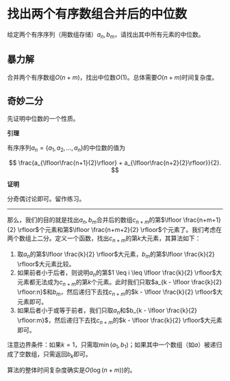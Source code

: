 # 找出两个有序数组合并后的中位数

给定两个有序序列（用数组存储）$a_n, b_m$，请找出其中所有元素的中位数。

## 暴力解

合并两个有序数组$O(n+m)$，找出中位数$O(1)$。总体需要$O(n+m)$时间复杂度。

## 奇妙二分

先证明中位数的一个性质。

**引理**

有序序列$a_n = \{a_1,a_2, \dots, a_n\}$的中位数的值为

$$
\frac{a_{\lfloor\frac{n+1}{2}\rfloor} + a_{\lfloor\frac{n+2}{2}\rfloor}}{2}.
$$

**证明**

分奇偶讨论即可。留作练习。

--- 

那么，我们的目的就是找出$a_n, b_m$合并后的数组$c_{n+m}$的第$\lfloor \frac{n+m+1}{2} \rfloor$个元素和第$\lfloor \frac{n+m+2}{2} \rfloor$个元素了。我们考虑在两个数组上二分。定义一个函数，找出$c_{n+m}$的第$k$大元素，其算法如下：

1. 取$a_n$的第$\lfloor \frac{k}{2} \rfloor$大元素，$b_m$的第$\lfloor \frac{k}{2} \rfloor$大元素比较。
2. 如果前者小于后者，则说明$a_n$的第$1 \leq i \leq \lfloor \frac{k}{2} \rfloor$大元素都无法成为$c_{n+m}$的第$k$个元素。此时我们只取$a_{k - \lfloor \frac{k}{2} \rfloor:n}$和$b_m$，然后递归下去找$c_{n+m}$的$k - \lfloor \frac{k}{2} \rfloor$大元素即可。
3. 如果后者小于或等于前者，我们只取$a_{n}$和$b_{k - \lfloor \frac{k}{2} \rfloor:m}$，然后递归下去找$c_{n+m}$的$k - \lfloor \frac{k}{2} \rfloor$大元素即可。

注意边界条件：如果$k = 1$，只需取$\min(a_1,b_1)$；如果其中一个数组（如$a$）被递归成了空数组，只需返回$b_{k}$即可。

算法的整体时间复杂度确实是$O(\log (n+m))$的。
